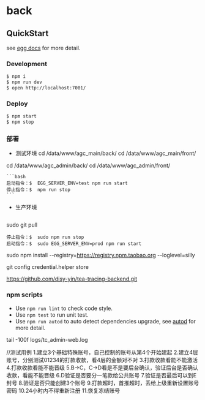 # back



## QuickStart

<!-- add docs here for user -->

see [egg docs][egg] for more detail.

### Development

```bash
$ npm i
$ npm run dev
$ open http://localhost:7001/
```

### Deploy

```bash
$ npm start
$ npm stop
```

### 部署
- 测试环境
cd /data/www/agc_main/back/
cd /data/www/agc_main/front/

cd /data/www/agc_admin/back/
cd /data/www/agc_admin/front/

    ```bash
    启动指令：$  EGG_SERVER_ENV=test npm run start
    停止指令：$  npm run stop
    ```


- 生产环境
    ```bash

sudo git pull

    停止指令：$  sudo npm run stop
    启动指令：$  sudo EGG_SERVER_ENV=prod npm run start
    

sudo npm install --registry=https://registry.npm.taobao.org --loglevel=silly

git config credential.helper store

https://github.com/disy-yin/tea-tracing-backend.git

### npm scripts

- Use `npm run lint` to check code style.
- Use `npm test` to run unit test.
- Use `npm run autod` to auto detect dependencies upgrade, see [autod](https://www.npmjs.com/package/autod) for more detail.


[egg]: https://eggjs.org

tail -100f logs/tc_admin-web.log


//测试用例
1.建立3个基础特殊账号，自己控制的账号从第4个开始建起
2.建立4层账号，分别测试01234的打款收款，看4层的金额对不对
3.打款收款看能不能激活
4.打款收款看能不能晋级
5.B->C，C->D看是不是要后台确认，验证后台是否确认收款，看能不能晋级
6.D验证是否要分一笔款给公共账号
7.验证是否最后可以到E封号
8.验证是否只能创建3个账号
9.打款超时，首推超时，丢给上级重新设置账号密码
10.24小时内不得重新注册
11.恢复冻结账号


